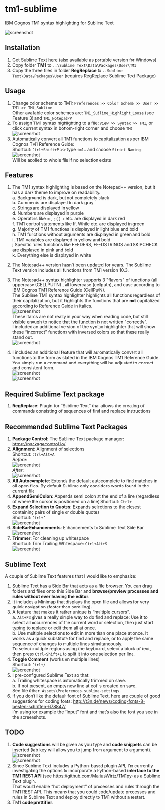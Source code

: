 # tm1-sublime
IBM Cognos TM1 syntax highlighting for Sublime Text

![screenshot](Other_Assets/intro.png "TM1 syntax highlighting in Sublime Text")

## Installation
1. Get Sublime Text [here](https://www.sublimetext.com/3) (also available as portable version for Windows)
2. Copy folder __TM1__ to `..\Sublime Text\Data\Packages\User\TM1`
3. Copy the three files in folder __RegReplace__ to `..Sublime Text\Data\Packages\User` (requires RegReplace Sublime Text Package)

## Usage
1. Change color scheme to TM1: `Preferences >> Color Scheme >> User >> TM1 >> TM1_Sublime`  
Other available color schemes are: `TM1_Sublime_Highlight_Loose` (see Feature 3) and `TM1_NotepadPP`
2. To assign TM1 syntax highlighting to a file: `View >> Syntax >> TM1`, or click current syntax in bottom-right corner, and choose `TM1`  
![screenshot](Other_Assets/assign.png "")
3. Automatically convert all TM1 functions to capitalization as per IBM Cognos TM1 Reference Guide:  
Shortcut: `Ctrl+Shift+P` >> type `tm1…` and choose `Strict Naming`  
![screenshot](Other_Assets/regrep.png "")  
Will be applied to whole file if no selection exists

## Features
1.	The TM1 syntax highlighting is based on the Notepad++ version, but it has a dark theme to improve on readability.  
  a. Background is dark, but not completely black  
  b. Comments are displayed in dark gray  
  c. Strings are displayed in yellow  
  d. Numbers are displayed in purple  
  e. Operators like = , ; ( ) + etc. are displayed in dark red  
  f. TM1 control statements like If, While etc. are displayed in green  
  g. Majority of TM1 functions is displayed in light blue and bold  
  h. TM1 functions without arguments are displayed in green and bold  
  i. TM1 variables are displayed in yellow and bold  
  j  Specific rules functions like FEEDERS, FEEDSTRINGS and SKIPCHECK are displayed in pink and bold  
  k. Everything else is displayed in white
  
2. The Notepad++ version hasn’t been updated for years. The Sublime Text version includes all functions from TM1 version 10.3.

3.	The Notepad++ syntax highlighter supports 3 "flavors" of functions (all uppercase (CELLPUTN) , all lowercase (cellputn), and case according to IBM Cognos TM1 Reference Guide (CellPutN).  
The Sublime TM1 syntax highlighter highlights all functions regardless of their capitalization, but it highlights the functions that are __not__ capitalized according to Reference Guide in italics.  
![screenshot](Other_Assets/function_italic.png "")  
These italics are not really in your way when reading code, but still visible enough to notice that the function is not written "correctly".  
I included an additional version of the syntax highlighter that will show these “incorrect” functions with inversed colors so that these really stand out.  
![screenshot](Other_Assets/function_inverse.png "")
4. I included an additional feature that will automatically convert all functions to the form as stated in the IBM Cognos TM1 Reference Guide.  
You simply run a command and everything will be adjusted to correct and consistent form.  
![screenshot](Other_Assets/function_regrep.png "")  
![screenshot](Other_Assets/function_correct.png "")

## Required Sublime Text package
1. __RegReplace__: Plugin for “Sublime Text” that allows the creating of commands consisting of sequences of find and replace instructions

## Recommended Sublime Text Packages
1. __Package Control__: The Sublime Text package manager: https://packagecontrol.io/
2. __Alignment__: Alignment of selections  
Shortcut: `Ctrl+Alt+A`  
_Before_:  
![screenshot](Other_Assets/alignment_before.png "")  
_After_:  
![screenshot](Other_Assets/alignment_after.png "")
3. __All Autocomplete__: Extends the default autocomplete to find matches in all open files. By default Sublime only considers words found in the current file
4. __AppendSemiColon__: Appends semi colon at the end of a line (regardless of where the cursor is positioned on a line)
Shortcut: `Ctrl+`;
5. __Expand Selection to Quotes__: Expands selections to the closest containing pairs of single or double quotes  
Shortcut: `Ctrl+’`  
![screenshot](Other_Assets/expand_selection.png "")
6. __SideBarEnhancements__: Enhancements to Sublime Text Side Bar  
![screenshot](Other_Assets/sidebar_enhancements.png "")
7. __Trimmer__: For cleaning up whitespace  
Shortcut: Trim Trailing Whitespace: `Ctrl+Alt+S`  
![screenshot](Other_Assets/trimmer.png "")

## Sublime Text
A couple of Sublime Text features that I would like to emphasize:

1. Sublime Text has a Side Bar that acts as a file browser. You can drag folders and files onto this Side Bar and __browse/preview processes and rules without ever leaving the editor__.
2.	It includes a Minimap that displays the open file and allows for very quick navigation (faster than scrolling).
3.	A feature that makes it rather unique is “multiple cursors”.  
  a. `Alt+F3` gives a really simple way to do find and replace: Use it to select all occurrences of the current word or selection, then just start typing to replace or edit them all at once.  
  b. Use multiple selections to edit in more than one place at once. It works as a quick substitute for find and replace, or to apply the same sequence of changes to multiple lines simultaneously.  
  To select multiple regions using the keyboard, select a block of text, then press `Ctrl+Shift+L` to split it into one selection per line.
4. __Toggle Comment__ (works on multiple lines)  
Shortcut: `Ctrl+/`  
![screenshot](Other_Assets/comment.png "")
5. I pre-configured Sublime Text so that:  
  a. Trailing whitespace is automatically trimmed on save.  
  b. If not present, an empty new line at eof is created on save.  
See file `Other_Assets\Preferences.sublime-settings`.
6.	If you don’t like the default font of Sublime Text, here are couple of good suggestions for coding fonts: http://t3n.de/news/coding-fonts-8-besten-schriften-678847/  
I’m using for example the “Input” font and that’s also the font you see in the screenshots. 

## TODO
1. __Code suggestions__ will be given as you type and __code snippets__ can be inserted (tab key will allow you to jump from argument to argument).  
![screenshot](Other_Assets/code_suggestion.png "")  
![screenshot](Other_Assets/code_snippet.png "")
2. Since Sublime Text includes a Python-based plugin API, I’m currently investigating the options to incorporate a Python-based __interface to the TM1 REST API__ (see https://github.com/MariusWirtz/TM1py) as a Sublime Text plugin.  
That would enable “hot deployment” of processes and rules through the TM1 REST API. This means that you could code/update processes and rules in Sublime Text and deploy directly to TM1 without a restart.
3. TM1 __code prettifier__.
